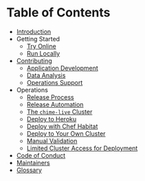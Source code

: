 # Table of Contents

- [Introduction](README.md)
- Getting Started
  - [Try Online](getting-started/try-online.md)
  - [Run Locally](getting-started/run-locally.md)
- [Contributing](CONTRIBUTING.md)
  - [Application Development](contributing/app-dev.md)
  - [Data Analysis](contributing/data-analysis.md)
  - [Operations Support](contributing/operations-support.md)
- Operations
  - [Release Process](./operations/release-process.md)
  - [Release Automation](./operations/release-automation.md)
  - [The `chime-live` Cluster](./operations/chime-live-cluster.md)
  - [Deploy to Heroku](./operations/heroku.md)
  - [Deploy with Chef Habitat](./operations/habitat.md)
  - [Deploy to Your Own Cluster](./operations/byok8s.md)
  - [Manual Validation](./operations/manual-validation.md)
  - [Limited Cluster Access for Deployment](./operations/limited-kubeconfigs/limited-kubeconfigs.md)
- [Code of Conduct](CODE_OF_CONDUCT.md)
- [Maintainers](MAINTAINERS.md)
- [Glossary](GLOSSARY.md)
